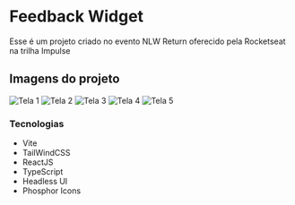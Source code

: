 # Feedback Widget

Esse é um projeto criado no evento NLW Return oferecido pela Rocketseat na trilha Impulse

## Imagens do projeto
![Tela 1](https://github.com/iramarferreira/feedback-widget-frontend/blob/main/imagens/tela_1.png?raw=true)
![Tela 2](https://github.com/iramarferreira/feedback-widget-frontend/blob/main/imagens/tela_2.png?raw=true)
![Tela 3](https://github.com/iramarferreira/feedback-widget-frontend/blob/main/imagens/tela_3.png?raw=true)
![Tela 4](https://github.com/iramarferreira/feedback-widget-frontend/blob/main/imagens/tela_4.png?raw=true)
![Tela 5](https://github.com/iramarferreira/feedback-widget-frontend/blob/main/imagens/tela_5.png?raw=true)

### Tecnologias
 - Vite
 - TailWindCSS
 - ReactJS
 - TypeScript
 - Headless UI
 - Phosphor Icons
